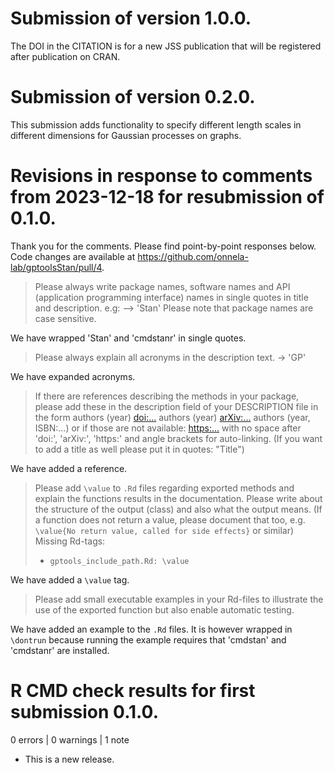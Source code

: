 # Submission of version 1.0.0.

The DOI in the CITATION is for a new JSS publication that will be registered after publication on CRAN.

# Submission of version 0.2.0.

This submission adds functionality to specify different length scales in different dimensions for Gaussian processes on graphs.


# Revisions in response to comments from 2023-12-18 for resubmission of 0.1.0.

Thank you for the comments. Please find point-by-point responses below. Code changes are available at https://github.com/onnela-lab/gptoolsStan/pull/4.

> Please always write package names, software names and API (application programming interface) names in single quotes in title and description. e.g: --> 'Stan' Please note that package names are case sensitive.

We have wrapped 'Stan' and 'cmdstanr' in single quotes.

> Please always explain all acronyms in the description text. -> 'GP'

We have expanded acronyms.

> If there are references describing the methods in your package, please add these in the description field of your DESCRIPTION file in the form
> authors (year) <doi:...>
> authors (year) <arXiv:...>
> authors (year, ISBN:...)
> or if those are not available: <https:...>
> with no space after 'doi:', 'arXiv:', 'https:' and angle brackets for auto-linking. (If you want to add a title as well please put it in quotes: "Title")

We have added a reference.

> Please add `\value` to `.Rd` files regarding exported methods and explain the functions results in the documentation. Please write about the structure of the output (class) and also what the output means. (If a function does not return a value, please document that too, e.g. `\value{No return value, called for side effects}` or similar)
> Missing Rd-tags:
>
>    - `gptools_include_path.Rd: \value`

We have added a `\value` tag.

> Please add small executable examples in your Rd-files to illustrate the use of the exported function but also enable automatic testing.

We have added an example to the `.Rd` files. It is however wrapped in `\dontrun` because running the example requires that 'cmdstan' and 'cmdstanr' are installed.

# R CMD check results for first submission 0.1.0.

0 errors | 0 warnings | 1 note

* This is a new release.
